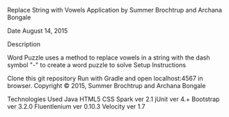 Replace String with Vowels Application by Summer Brochtrup and Archana Bongale

Date August 14, 2015

Description

Word Puzzle uses a method to replace vowels in a string with the dash symbol "-" to create a word puzzle to solve
Setup Instructions

Clone this git repository Run with Gradle and open localhost:4567 in browser. Copyright © 2015, Summer Brochtrup and Archana Bongale

Technologies Used Java HTML5 CSS Spark ver 2.1 jUnit ver 4.+ Bootstrap ver 3.2.0 Fluentlenium ver 0.10.3 Velocity ver 1.7
